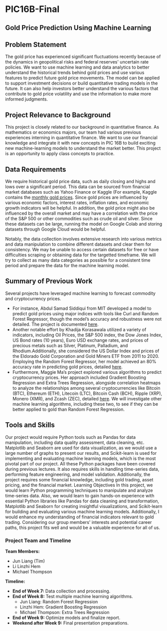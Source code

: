 # PIC16B-Final

## Gold Price Prediction Using Machine Learning


## Problem Statement
The gold price has experienced significant fluctuations recently because of the dynamics in geopolitical risks and federal reserves' uncertain rate policies. We want to use machine learning and data analytics to better understand the historical trends behind gold prices and use various features to predict future gold price movements. The model can be applied to support investment decisions or build quantitative trading models in the future. It can also help investors better understand the various factors that contribute to gold price volatility and use the information to make more informed judgments. 


## Project Relevance to Background
This project is closely related to our background in quantitative finance. As mathematics or economics majors, our team had various previous experiences interning in quantitative finance. We want to use our financial knowledge and integrate it with new concepts in PIC 16B to build exciting new machine-learning models to understand the market better. This project is an opportunity to apply class concepts to practice. 


## Data Requirements
We require historical gold price data, such as daily closing and highs and lows over a significant period. This data can be sourced from financial market databases such as Yahoo Finance or Kaggle (For example, Kaggle contains the [monthly gold prices](https://www.kaggle.com/datasets/nhiyen/monthly-gold-price). Since gold prices are influenced by various economic factors, interest rates, inflation rates, and economic growth indicators will be helpful. In addition, the gold price might also be influenced by the overall market and may have a correlation with the price of the S&P 500 or other commodities such as crude oil and silver. Since these datasets can be large, running the model on Google Colab and storing datasets through Google Cloud would be helpful. 


Notably, the data collection involves extensive research into various metrics and data manipulation to combine different datasets and clear them for consistency. We may be unable to access certain datasets for free or have difficulties scraping or obtaining data for the targetted timeframe. We will try to collect as many data categories as possible for a consistent time period and prepare the data for the machine learning model. 


## Summary of Previous Work
Several projects have leveraged machine learning to forecast commodity and cryptocurrency prices. 
- For instance, Abdul Samad Siddiqui from MIT developed a model to predict gold prices using major indices with tools like Curl and Random Forest Regressor, though the model’s accuracy and robustness were not detailed. The project is documented [here](https://github.com/samadpls/GoldPredictAPI/blob/main/README.md).
- Another notable effort by Khadija Korasawala utilized a variety of indicators, including Oil Prices, the S&P 500 index, the Dow Jones Index, US Bond rates (10 years), Euro USD exchange rates, and prices of precious metals such as Silver, Platinum, Palladium, and Rhodium.Additionally, she considered the US Dollar Index and prices of the Eldorado Gold Corporation and Gold Miners ETF from 2011 to 2020. Employing the Random Forest Regressor, her model achieved an 80% accuracy rate in predicting gold prices, detailed [here](https://github.com/4khadija/Gold-Price-Prediction).
- Furthermore, Maggie Ma’s project explored various algorithms to predict cryptocurrency prices. Her approach included Gradient Boosting Regression and Extra Trees Regression, alongside correlation heatmaps to analyze the relationships among several cryptocurrencies like Bitcoin (BTC), Ethereum (ETH), Litecoin (LTC), Bitcoin Cash (BCH), Ripple (XRP), Monero (XMR), and Zcash (ZEC), detailed [here](https://github.com/jieyima/Cryptocurrency_Investment_Analysis_and_Modeling).
We will investigate other machine learning algorithms, including these two, to see if they can be better applied to gold than Random Forest Regression.


## Tools and Skills
Our project would require Python tools such as Pandas for data manipulation, including data quality assessment, data cleaning, etc. Matplotlib and Seaborn are used for data visualization, as we would use a large number of graphs to present our results, and Scikit-learn is used for implementing and evaluating machine learning models, which is the most pivotal part of our project. All these Python packages have been covered during previous lectures. It also requires skills in handling time-series data, performing feature engineering, and model validation. Additionally, the project requires some financial knowledge, including gold trading, asset pricing, and the financial market. 
Learning Objectives
In this project, we would learn Python programming techniques to manipulate and analyze time-series data. Also, we would learn to gain hands-on experience with essential Python libraries like Pandas for data cleaning and transformation, Matplotlib and Seaborn for creating insightful visualizations, and Scikit-learn for building and evaluating various machine learning models. Additionally, I would enhance my understanding of financial indicators relevant to gold trading. Considering our group members' interests and potential career paths, this project fits well and would be a valuable experience for all of us.


### Project Team and Timeline
**Team Members:**
- Jun Liang (Tim)
- Li Linzhi Hem
- Michael Thompson

**Timeline:**
- **End of Week 7:** Data collection and processing.
- **End of Week 8:** Test multiple machine learning algorithms.
  - Jun Liang: Random Forest Regression
  - Linzhi Hem: Gradient Boosting Regression
  - Michael Thompson: Extra Trees Regression
- **End of Week 9:** Optimize models and finalize report.
- **Weekend after Week 9:** Final presentation preparations.


